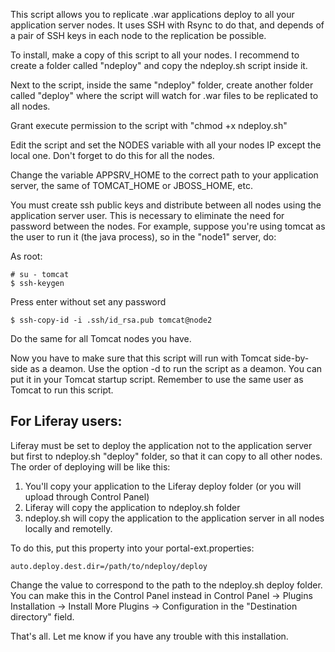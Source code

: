 This script allows you to replicate .war applications deploy to all your application server nodes. It uses SSH with Rsync to do that, and depends of a pair of SSH keys in each node to the replication be possible.

To install, make a copy of this script to all your nodes. I recommend to create a folder called "ndeploy" and copy the ndeploy.sh script inside it.

Next to the script, inside the same "ndeploy" folder, create another folder called "deploy" where the script will watch for .war files to be replicated to all nodes. 

Grant execute permission to the script with "chmod +x ndeploy.sh"

Edit the script and set the NODES variable with all your nodes IP except the local one. Don't forget to do this for all the nodes.

Change the variable APPSRV_HOME to the correct path to your application server, the same of TOMCAT_HOME or JBOSS_HOME, etc.

You must create ssh public keys and distribute between all nodes using the application server user. This is necessary to eliminate the need for password between the nodes. For example, suppose you're using tomcat as the user to run it (the java process), so in the "node1" server, do:

As root:

    # su - tomcat
    $ ssh-keygen

Press enter without set any password

    $ ssh-copy-id -i .ssh/id_rsa.pub tomcat@node2

Do the same for all Tomcat nodes you have.

Now you have to make sure that this script will run with Tomcat side-by-side as a deamon. Use the option -d to run the script as a deamon. You can put it in your Tomcat startup script. Remember to use the same user as Tomcat to run this script.

## For Liferay users:

Liferay must be set to deploy the application not to the application server but first to ndeploy.sh "deploy" folder, so that it can copy to all other nodes. The order of deploying will be like this:

1. You'll copy your application to the Liferay deploy folder (or you will upload through Control Panel)
2. Liferay will copy the application to ndeploy.sh folder
3. ndeploy.sh will copy the application to the application server in all nodes locally and remotelly.

To do this, put this property into your portal-ext.properties:

    auto.deploy.dest.dir=/path/to/ndeploy/deploy

Change the value to correspond to the path to the ndeploy.sh deploy folder. You can make this in the Control Panel instead in Control Panel -> Plugins Installation -> Install More Plugins -> Configuration in the "Destination directory" field.

That's all. Let me know if you have any trouble with this installation.

